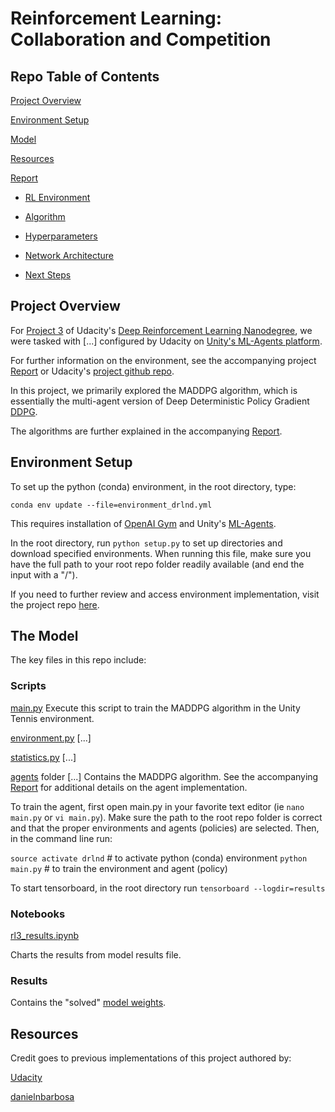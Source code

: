 # Reinforcement Learning: Collaboration and Competition

## Repo Table of Contents

[Project Overview](#overview)

[Environment Setup](#setup)

[Model](#model)

[Resources](#resources)

[Report](https://github.com/cipher813/rl_multiagent/blob/master/report.md#report)

- [RL Environment](https://github.com/cipher813/rl_multiagent/blob/master/report.md#environment)

- [Algorithm](https://github.com/cipher813/rl_multiagent/blob/master/report.md#algorithm)

- [Hyperparameters](https://github.com/cipher813/rl_multiagent/blob/master/report.md#hyperparameters)

- [Network Architecture](https://github.com/cipher813/rl_multiagent/blob/master/report.md#network)

- [Next Steps](https://github.com/cipher813/rl_multiagent/blob/master/report.md#nextsteps)

<a name="overview"></a>
## Project Overview

For [Project 3](https://github.com/udacity/deep-reinforcement-learning/tree/master/p3_collab-compet) of Udacity's [Deep Reinforcement Learning Nanodegree](https://github.com/udacity/deep-reinforcement-learning), we were tasked with [...] configured by Udacity on [Unity's ML-Agents platform](https://github.com/Unity-Technologies/ml-agents).  

For further information on the environment, see the accompanying project [Report](https://github.com/cipher813/rl_multiagent/blob/master/report.md) or Udacity's [project github repo](https://github.com/udacity/deep-reinforcement-learning/tree/master/p3_collab-compet).  

In this project, we primarily explored the MADDPG algorithm, which is essentially the multi-agent version of Deep Deterministic Policy Gradient [DDPG](https://arxiv.org/abs/1509.02971).     

The algorithms are further explained in the accompanying [Report](https://github.com/cipher813/rl_multiagent/blob/master/report.md).

<a name="setup"></a>
## Environment Setup

To set up the python (conda) environment, in the root directory, type:

`conda env update --file=environment_drlnd.yml`

This requires installation of [OpenAI Gym](https://github.com/openai/gym) and Unity's [ML-Agents](https://github.com/Unity-Technologies/ml-agents).   

In the root directory, run `python setup.py` to set up directories and download specified environments.  When running this file, make sure you have the full path to your root repo folder readily available (and end the input with a "/").

If you need to further review and access environment implementation, visit the project repo [here](https://github.com/udacity/deep-reinforcement-learning/tree/master/p3_collab-compet).

<a name="model"></a>
## The Model

The key files in this repo include:

### Scripts

[main.py](https://github.com/cipher813/rl_multiagent/tree/master/scripts)
Execute this script to train the MADDPG algorithm in the Unity Tennis environment.  

[environment.py](https://github.com/cipher813/rl_multiagent/tree/master/scripts)
[...]

[statistics.py](https://github.com/cipher813/rl_multiagent/tree/master/scripts)
[...]

[agents](https://github.com/cipher813/rl_multiagent/tree/master/scripts) folder
[...]
Contains the MADDPG algorithm.  See the accompanying [Report](https://github.com/cipher813/rl_multiagent/blob/master/report.md) for additional details on the agent implementation.

To train the agent, first open main.py in your favorite text editor (ie `nano main.py` or `vi main.py`).  Make sure the path to the root repo folder is correct and that the proper environments and agents (policies) are selected.  Then, in the command line run:

`source activate drlnd` # to activate python (conda) environment
`python main.py` # to train the environment and agent (policy)

To start tensorboard, in the root directory run `tensorboard --logdir=results`

### Notebooks

[rl3_results.ipynb](https://github.com/cipher813/rl_multiagent/tree/master/notebooks)

Charts the results from model results file.

### Results

Contains the "solved" [model weights](https://github.com/cipher813/rl_multiagent/tree/master/results).  

<a name="resources"></a>
## Resources

Credit goes to previous implementations of this project authored by:

[Udacity](https://github.com/udacity/deep-reinforcement-learning)

[danielnbarbosa](https://github.com/danielnbarbosa/drlnd_collaboration_and_competition)
